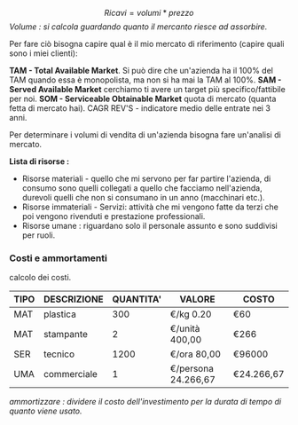 $$Ricavi = volumi*prezzo$$
*Volume : si calcola guardando quanto il mercanto riesce ad assorbire.*

Per fare ciò bisogna capire qual è il mio mercato di riferimento (capire quali sono i miei clienti): 

**TAM - Total Available Market**. Si può dire che un'azienda ha il 100% del TAM quando essa è monopolista, ma non si ha mai la TAM al 100%.
**SAM - Served Available Market** cerchiamo ti avere un target più specifico/fattibile per noi.
**SOM - Serviceable Obtainable Market** quota di mercato (quanta fetta di mercato hai).
CAGR REV'S - indicatore medio delle entrate nei 3 anni.

Per determinare i volumi di vendita di un'azienda bisogna fare un'analisi di mercato.

**Lista di risorse :**
- Risorse materiali - quello che mi servono per far partire l'azienda, di consumo sono quelli collegati a quello che facciamo nell'azienda, durevoli quelli che non si consumano in un anno (macchinari etc.). 
- Risorse immateriali - Servizi: attività che mi vengono fatte da terzi che poi vengono rivenduti e prestazione professionali.
- Risorse umane : riguardano solo il personale assunto e sono suddivisi per ruoli.

### Costi e ammortamenti

calcolo dei costi.

| **TIPO** | **DESCRIZIONE** | **QUANTITA'** | **VALORE** | **COSTO**  | 
|---|---|---|---|---|
| MAT | plastica| 300 | €/kg 0.20 | €60 |  
| MAT | stampante | 2 | €/unità 400,00 | €266 |  
| SER | tecnico | 1200 | €/ora 80,00 | €96000 |  
| UMA | commerciale | 1 | €/persona 24.266,67 | €24.266,67 | 

*ammortizzare : dividere il costo dell'investimento per la durata di tempo di quanto viene usato.*
